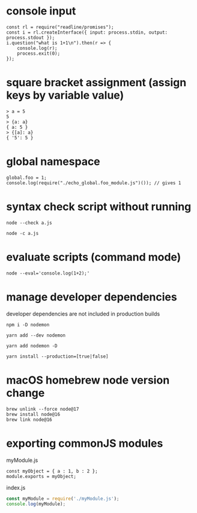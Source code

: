 # console input

```
const rl = require("readline/promises");
const i = rl.createInterface({ input: process.stdin, output: process.stdout });
i.question("what is 1+1\n").then(r => {
	console.log(r);
	process.exit(0);
});
```


# square bracket assignment (assign keys by variable value)

```
> a = 5
5
> {a: a}
{ a: 5 }
> {[a]: a}
{ '5': 5 }
```

# global namespace

```
global.foo = 1;
console.log(require("./echo_global.foo_module.js")()); // gives 1
```

# syntax check script without running

`node --check a.js`

`node -c a.js`

# evaluate scripts (command mode)

`node --eval='console.log(1+2);'`

# manage developer dependencies

developer dependencies are not included in production builds

`npm i -D nodemon`

`yarn add --dev nodemon`

`yarn add nodemon -D`

`yarn install --production=[true|false]`

# macOS homebrew node version change

```
brew unlink --force node@17
brew install node@16
brew link node@16
```

# exporting commonJS modules

myModule.js

```
const myObject = { a : 1, b : 2 };
module.exports = myObject;
```

index.js

```javascript
const myModule = require('./myModule.js');
console.log(myModule);
```
